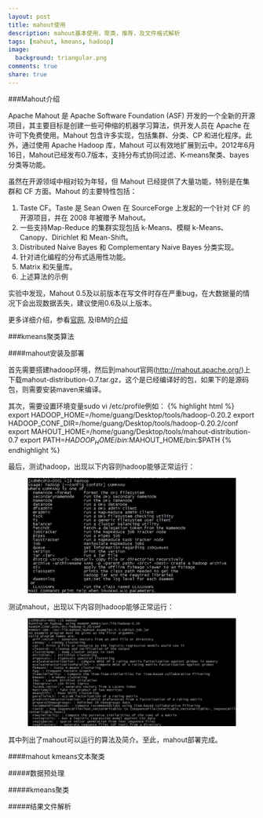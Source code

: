 ```yaml
---
layout: post
title: mahout使用
description: mahout基本使用，聚类，推荐，及文件格式解析
tags: [mahout, kmeans, hadoop]
image:
  background: triangular.png
comments: true
share: true
---
```


###Mahout介绍

Apache Mahout 是 Apache Software Foundation (ASF) 开发的一个全新的开源项目，其主要目标是创建一些可伸缩的机器学习算法，供开发人员在 Apache 在许可下免费使用。Mahout 包含许多实现，包括集群、分类、CP 和进化程序。此外，通过使用 Apache Hadoop 库，Mahout 可以有效地扩展到云中。2012年6月16日，Mahout已经发布0.7版本，支持分布式协同过滤、K-means聚类、bayes分类等功能。

虽然在开源领域中相对较为年轻，但 Mahout 已经提供了大量功能，特别是在集群和 CF 方面。Mahout 的主要特性包括：

1. Taste CF。Taste 是 Sean Owen 在 SourceForge 上发起的一个针对 CF 的开源项目，并在 2008 年被赠予 Mahout。
2. 一些支持Map-Reduce 的集群实现包括 k-Means、模糊 k-Means、Canopy、Dirichlet 和 Mean-Shift。
3. Distributed Naive Bayes 和 Complementary Naive Bayes 分类实现。
4. 针对进化编程的分布式适用性功能。
5. Matrix 和矢量库。
6. 上述算法的示例

实验中发现，Mahout 0.5及以前版本在写文件时存在严重bug，在大数据量的情况下会出现数据丢失，建议使用0.6及以上版本。

更多详细介绍，参看[官网](https://mahout.apache.org/), 及IBM的[介绍](http://www.ibm.com/developerworks/cn/java/j-mahout/)

###kmeans聚类算法

####mahout安装及部署

首先需要搭建hadoop环境，然后到mahout官网(http://mahout.apache.org/)上下载mahout-distribution-0.7.tar.gz，这个是已经编译好的包，如果下的是源码包，则需要安装maven来编译。

其次，需要设置环境变量sudo vi /etc/profile例如：
{% highlight html %}
export HADOOP_HOME=/home/guang/Desktop/tools/hadoop-0.20.2
export HADOOP_CONF_DIR=/home/guang/Desktop/tools/hadoop-0.20.2/conf
export MAHOUT_HOME=/home/guang/Desktop/tools/mahout-distribution-0.7
export PATH=$HADOOP_HOME/bin:$MAHOUT_HOME/bin:$PATH
{% endhighlight %}

最后，测试hadoop，出现以下内容则hadoop能够正常运行：
<figure>
	<img src="/images/mahout-1.jpg" alt="">
</figure>

测试mahout，出现以下内容则hadoop能够正常运行：
<figure>
	<img src="/images/mahout-2.jpg" alt="">
</figure>
其中列出了mahout可以运行的算法及简介。至此，mahout部署完成。

####mahout kmeans文本聚类

#####数据预处理


#####kmeans聚类


#####结果文件解析









